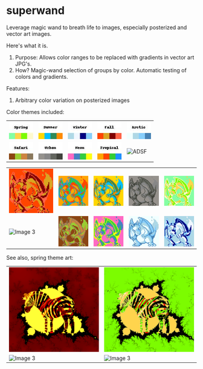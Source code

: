 # superwand
Leverage magic wand to breath life to images, especially posterized and vector art images.

Here's what it is.

1. Purpose: Allows color ranges to be replaced with gradients in vector art JPG's.
2. How? Magic-wand selection of groups by color. Automatic testing of colors and gradients.

Features:

1. Arbitrary color variation on posterized images

Color themes included:

<table>
  <tr>
    <td><img src="/themes_jpgs/SpringTheme.jpg" alt="Image 1"></td>
    <td><img src="/themes_jpgs/SummerTheme.jpg" alt="Image 2"></td>
    <td><img src="/themes_jpgs/WinterTheme.jpg" alt="Image 2"></td>
    <td><img src="/themes_jpgs/FallTheme.jpg" alt="Image 2"></td>
    <td><img src="/themes_jpgs/ArcticTheme.jpg" alt="tropical">
  </tr>
  <tr>
    <td><img src="/themes_jpgs/SafariTheme.jpg" alt="Image 3"></td>
    <td><img src="/themes_jpgs/UrbanTheme.jpg" alt="Image 4"></td>
    <td><img src="/themes_jpgs/NeonTheme.jpg" alt="Image 4"></td>
    <td><img src="/themes_jpgs/TropicalTheme.jpg" alt="ADSF">
    <td><img src="/themes_jpgs/PaixãoTheme.jpg" alt="ADSF">
  </tr>
</table>

<table>
  <tr>
    <td><img src="/charizards/Fall_charizard.png" alt="Image 3"></td>
    <td><img src="/charizards/Tropical_charizard.png" alt="Image 3"></td>
    <td><img src="/charizards/Summer_charizard.png" alt="Image 3"></td>
    <td><img src="/charizards/Urban_charizard.png" alt="Image 3"></td>
    <td><img src="/charizards/Spring_charizard.png" alt="Image 3"></td>
  </tr>
  <tr>
    <td><img src="/charizards/Paixão_charizard.png" alt="Image 3"></td>
    <td><img src="/charizards/Safari_charizard.png" alt="Image 3"></td>
    <td><img src="/charizards/Neon_charizard.png" alt="Image 3"></td>
    <td><img src="/charizards/Arctic_charizard.png" alt="Image 3"></td>
    <td><img src="/charizards/Winter_charizard.png" alt="Image 3"></td>
  </tr>
</table>

See also, spring theme art:
<table>
  <tr>
    <td><img src="/examples/images/zebra.png" alt="Image 3"></td>
    <td><img src="/examples/images/Spring_zebra.png" alt="Image 3"></td>
  </tr>
  <tr>
    <td><img src="/examples/images/mantis_shrimp.jpeg" alt="Image 3"></td>
    <td><img src="/examples/images/Spring_mantis_shrimp.png" alt="Image 3"></td>
  </tr>
</table>